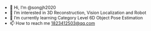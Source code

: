 - 👋 Hi, I’m @songjh2020
- 👀 I’m interested in 3D Reconstruction, Vision Localization and Robot
- 🌱 I’m currently learning Category Level 6D Object Pose Estimation
- 📫 How to reach me 1823412503@qq.com

<!---
songjh2020/songjh2020 is a ✨ special ✨ repository because its `README.md` (this file) appears on your GitHub profile.
You can click the Preview link to take a look at your changes.
--->
